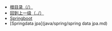   * [根目录（/）](/README)
  * [回到上一级（../）](java/README.md)
  * [Springboot](java/spring/springboot.md)
  *  [Springdata jpa](java/spring/spring data jpa.md)